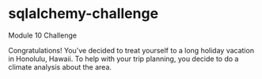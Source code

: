 # sqlalchemy-challenge

Module 10 Challenge

Congratulations! You've decided to treat yourself to a long holiday vacation in Honolulu, Hawaii. To help with your trip planning, you decide to do a climate analysis about the area. 
